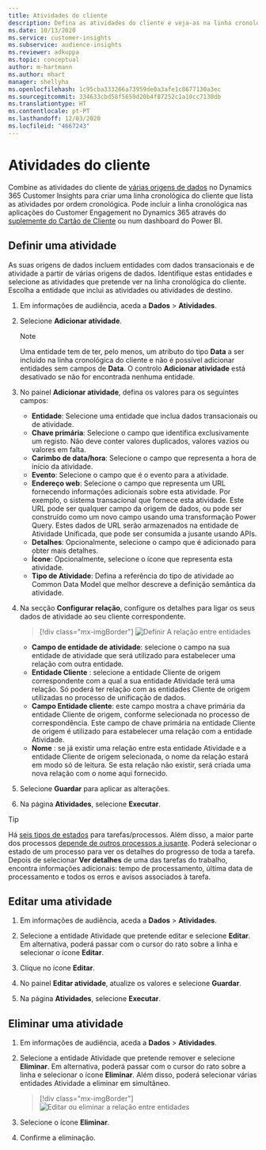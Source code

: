 ```yaml
---
title: Atividades do cliente
description: Defina as atividades do cliente e veja-as na linha cronológica do cliente.
ms.date: 10/13/2020
ms.service: customer-insights
ms.subservice: audience-insights
ms.reviewer: adkuppa
ms.topic: conceptual
author: m-hartmann
ms.author: mhart
manager: shellyha
ms.openlocfilehash: 1c95cba333266a73959de0a3afe1c8677130a3ec
ms.sourcegitcommit: 334633cbd58f5659d20b4f87252c1a10cc7130db
ms.translationtype: HT
ms.contentlocale: pt-PT
ms.lasthandoff: 12/03/2020
ms.locfileid: "4667243"
---
```

# <a name="customer-activities"></a>Atividades do cliente

Combine as atividades do cliente de [várias origens de dados](data-sources.md) no Dynamics 365 Customer Insights para criar uma linha cronológica do cliente que lista as atividades por ordem cronológica. Pode incluir a linha cronológica nas aplicações do Customer Engagement no Dynamics 365 através do [suplemente do Cartão de Cliente](customer-card-add-in.md) ou num dashboard do Power BI.

## <a name="define-an-activity"></a>Definir uma atividade

As suas origens de dados incluem entidades com dados transacionais e de atividade a partir de várias origens de dados. Identifique estas entidades e selecione as atividades que pretende ver na linha cronológica do cliente. Escolha a entidade que inclui as atividades ou atividades de destino.

1. Em informações de audiência, aceda a **Dados** > **Atividades**.

1. Selecione **Adicionar atividade**.

   > [!NOTE]
   > Uma entidade tem de ter, pelo menos, um atributo do tipo **Data** a ser incluído na linha cronológica do cliente e não é possível adicionar entidades sem campos de **Data**. O controlo **Adicionar atividade** está desativado se não for encontrada nenhuma entidade.

1. No painel **Adicionar atividade**, defina os valores para os seguintes campos:

   - **Entidade**: Selecione uma entidade que inclua dados transacionais ou de atividade.
   - **Chave primária**: Selecione o campo que identifica exclusivamente um registo. Não deve conter valores duplicados, valores vazios ou valores em falta.
   - **Carimbo de data/hora**: Selecione o campo que representa a hora de início da atividade.
   - **Evento**: Selecione o campo que é o evento para a atividade.
   - **Endereço web**: Selecione o campo que representa um URL fornecendo informações adicionais sobre esta atividade. Por exemplo, o sistema transacional que fornece esta atividade. Este URL pode ser qualquer campo da origem de dados, ou pode ser construído como um novo campo usando uma transformação Power Query. Estes dados de URL serão armazenados na entidade de Atividade Unificada, que pode ser consumida a jusante usando APIs.
   - **Detalhes**: Opcionalmente, selecione o campo que é adicionado para obter mais detalhes.
   - **Ícone**: Opcionalmente, selecione o ícone que representa esta atividade.
   - **Tipo de Atividade**: Defina a referência do tipo de atividade ao Common Data Model que melhor descreve a definição semântica da atividade.

1. Na secção **Configurar relação**, configure os detalhes para ligar os seus dados de atividade ao seu cliente correspondente.

   > [!div class="mx-imgBorder"]
   > ![Definir A relação entre entidades](media/activities-entities-define.png "Definir a relação entre entidades")

    - **Campo de entidade de atividade**: selecione o campo na sua entidade de atividade que será utilizado para estabelecer uma relação com outra entidade.
    - **Entidade Cliente** : selecione a entidade Cliente de origem correspondente com a qual a sua entidade Atividade terá uma relação. Só poderá ter relação com as entidades Cliente de origem utilizadas no processo de unificação de dados.
    - **Campo Entidade cliente**: este campo mostra a chave primária da entidade Cliente de origem, conforme selecionada no processo de correspondência. Este campo de chave primária na entidade Cliente de origem é utilizado para estabelecer uma relação com a entidade Atividade.
    - **Nome** : se já existir uma relação entre esta entidade Atividade e a entidade Cliente de origem selecionada, o nome da relação estará em modo só de leitura. Se esta relação não existir, será criada uma nova relação com o nome aqui fornecido.

1. Selecione **Guardar** para aplicar as alterações.

1. Na página **Atividades**, selecione **Executar**.

> [!TIP]
> Há [seis tipos de estados](system.md#status-types) para tarefas/processos. Além disso, a maior parte dos processos [depende de outros processos a jusante](system.md#refresh-policies). Poderá selecionar o estado de um processo para ver os detalhes do progresso de toda a tarefa. Depois de selecionar **Ver detalhes** de uma das tarefas do trabalho, encontra informações adicionais: tempo de processamento, última data de processamento e todos os erros e avisos associados à tarefa.

## <a name="edit-an-activity"></a>Editar uma atividade

1. Em informações de audiência, aceda a **Dados** > **Atividades**.

2. Selecione a entidade Atividade que pretende editar e selecione **Editar**. Em alternativa, poderá passar com o cursor do rato sobre a linha e selecionar o ícone **Editar**.

3. Clique no ícone **Editar**.

4. No painel **Editar atividade**, atualize os valores e selecione **Guardar**.

5. Na página **Atividades**, selecione **Executar**.

## <a name="delete-an-activity"></a>Eliminar uma atividade

1. Em informações de audiência, aceda a **Dados** > **Atividades**.

2. Selecione a entidade Atividade que pretende remover e selecione **Eliminar**. Em alternativa, poderá passar com o cursor do rato sobre a linha e selecionar o ícone **Eliminar**. Além disso, poderá selecionar várias entidades Atividade a eliminar em simultâneo.
   > [!div class="mx-imgBorder"]
   > ![Editar ou eliminar a relação entre entidades](media/activities-entities-edit-delete.png "Editar ou eliminar a relação entre entidades")

3. Selecione o ícone **Eliminar**.

4. Confirme a eliminação.
